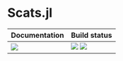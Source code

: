 # Scats.jl

| **Documentation**         | **Build status**                                                  |
|:------------------------- |:----------------------------------------------------------------- |
| [![][docs-img]][docs-url] | [![][travis-img]][travis-url] [![][coveralls-img]][coveralls-url] |

[docs-img]: https://img.shields.io/badge/docs-latest%20release-blue.svg
[docs-url]: https://paveloom.github.io/Scats.jl/

[travis-img]: https://travis-ci.com/Paveloom/Scats.jl.svg?branch=master
[travis-url]: https://travis-ci.com/Paveloom/Scats.jl

[coveralls-img]: https://coveralls.io/repos/github/Paveloom/Scats.jl/badge.svg?branch=master
[coveralls-url]: https://coveralls.io/github/Paveloom/Scats.jl